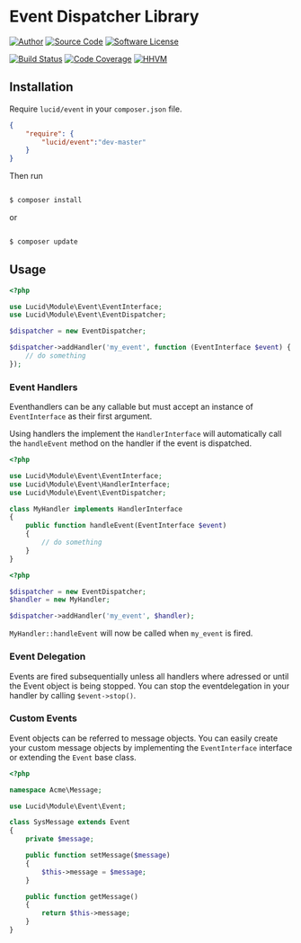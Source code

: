 # Event Dispatcher Library

[![Author](http://img.shields.io/badge/author-iwyg-blue.svg?style=flat-square)](https://github.com/iwyg)
[![Source Code](http://img.shields.io/badge/source-lucid/event-blue.svg?style=flat-square)](https://github.com/iwyg/event/tree/master)
[![Software License](https://img.shields.io/badge/license-MIT-brightgreen.svg?style=flat-square)](https://github.com/iwyg/jitimage/blob/develop/LICENSE.md)  

[![Build Status](https://img.shields.io/travis/iwyg/event/master.svg?style=flat-square)](https://travis-ci.org/iwyg/event)
[![Code Coverage](https://img.shields.io/coveralls/iwyg/event/master.svg?style=flat-square)](https://coveralls.io/r/iwyg/event)
[![HHVM](https://img.shields.io/hhvm/lucid/event/master.svg?style=flat-square)](http://hhvm.h4cc.de/package/lucid/event)

## Installation

Require `lucid/event` in your `composer.json` file.

```json
{
    "require": {
        "lucid/event":"dev-master"
    }
}
```

Then run

```bash

$ composer install
```

or

```bash

$ composer update
```

## Usage

```php
<?php

use Lucid\Module\Event\EventInterface;
use Lucid\Module\Event\EventDispatcher;

$dispatcher = new EventDispatcher;

$dispatcher->addHandler('my_event', function (EventInterface $event) {
	// do something
});
```

### Event Handlers

Eventhandlers can be any callable but must accept an instance of `EventInterface`
as their first argument.

Using handlers the implement the `HandlerInterface` will automatically call the `handleEvent` method on the handler if the event is dispatched.

```php
<?php

use Lucid\Module\Event\EventInterface;
use Lucid\Module\Event\HandlerInterface;
use Lucid\Module\Event\EventDispatcher;

class MyHandler implements HandlerInterface
{
	public function handleEvent(EventInterface $event)
	{
		// do something
	}
}
```

```php
<?php

$dispatcher = new EventDispatcher;
$handler = new MyHandler;

$dispatcher->addHandler('my_event', $handler);

```   

`MyHandler::handleEvent` will now be called when `my_event` is fired.

### Event Delegation

Events are fired subsequentially unless all handlers where adressed or until
the Event object is being stopped. You can stop the eventdelegation in your
handler by calling `$event->stop()`.

### Custom Events

Event objects can be referred to message objects. You can easily create your
custom message objects by implementing the `EventInterface` interface or
extending the `Event` base class.

```php
<?php

namespace Acme\Message;

use Lucid\Module\Event\Event;

class SysMessage extends Event
{
	private $message;

	public function setMessage($message)
	{
		$this->message = $message;
	}

	public function getMessage()
	{
		return $this->message;
	}
}
```
